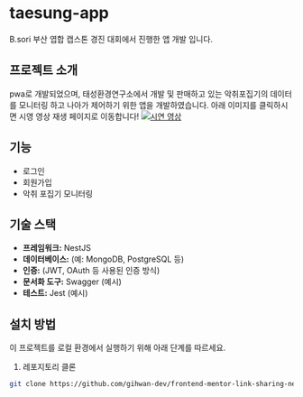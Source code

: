 # taesung-app
B.sori 부산 엽합 캡스톤 경진 대회에서 진행한 앱 개발 입니다.

## 프로젝트 소개
pwa로 개발되었으며, 태성환경연구소에서 개발 및 판매하고 있는 악취포집기의 데이터를 모니터링 하고 나아가 제어하기 위한 앱을 개발하였습니다.
아래 이미지를 클릭하시면 시영 영상 재생 페이지로 이동합니다!
[![시연 영상](https://github.com/gihwan-dev/taesung-app/assets/84307361/590cbe99-9fa5-45b6-b7bf-222716a787a0
)](https://github.com/gihwan-dev/taesung-app/assets/84307361/f0825c49-5ae2-4cf4-a481-cf9daf040b76)



## 기능
- 로그인
- 회원가입
- 악취 포집기 모니터링




## 기술 스택

- **프레임워크:** NestJS
- **데이터베이스:** (예: MongoDB, PostgreSQL 등)
- **인증:** (JWT, OAuth 등 사용된 인증 방식)
- **문서화 도구:** Swagger (예시)
- **테스트:** Jest (예시)

## 설치 방법

이 프로젝트를 로컬 환경에서 실행하기 위해 아래 단계를 따르세요.

1. 레포지토리 클론

```bash
git clone https://github.com/gihwan-dev/frontend-mentor-link-sharing-nest-server.git
